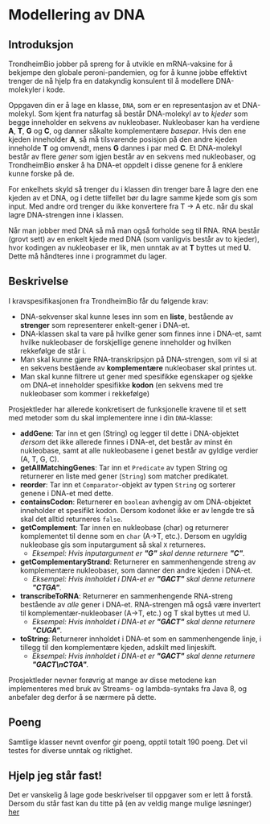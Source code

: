 # Modellering av DNA

## Introduksjon

TrondheimBio jobber på spreng for å utvikle en mRNA-vaksine for å bekjempe den globale peroni-pandemien, og for å kunne jobbe effektivt trenger de nå hjelp fra en datakyndig konsulent til å modellere DNA-molekyler i kode.

Oppgaven din er å lage en klasse, `DNA`, som er en representasjon av et DNA-molekyl. Som kjent fra naturfag så består DNA-molekyl av to _kjeder_ som begge inneholder en sekvens av nukleobaser. Nukleobaser kan ha verdiene **A**, **T**, **G** og **C**, og danner såkalte komplementære _basepar_. Hvis den ene kjeden inneholder **A**, så må tilsvarende posisjon på den andre kjeden inneholde **T** og omvendt, mens **G** dannes i par med **C**. Et DNA-molekyl består av flere _gener_ som igjen består av en sekvens med nukleobaser, og TrondheimBio ønsker å ha DNA-et oppdelt i disse genene for å enklere kunne forske på de.

For enkelhets skyld så trenger du i klassen din trenger bare å lagre den ene kjeden av et DNA, og i dette tilfellet bør du lagre samme kjede som gis som input. Med andre ord trenger du ikke konvertere fra T -> A etc. når du skal lagre DNA-strengen inne i klassen.

Når man jobber med DNA så må man også forholde seg til RNA. RNA består (grovt sett) av en enkelt kjede med DNA (som vanligvis består av to kjeder), hvor kodingen av nukleobaser er lik, men unntak av at **T** byttes ut med **U**. Dette må håndteres inne i programmet du lager.

## Beskrivelse

I kravspesifikasjonen fra TrondheimBio får du følgende krav:

- DNA-sekvenser skal kunne leses inn som en **liste**, bestående av **strenger** som representerer enkelt-gener i DNA-et.
- DNA-klassen skal ta vare på hvilke gener som finnes inne i DNA-et, samt hvilke nukleobaser de forskjellige genene inneholder og hvilken rekkefølge de står i.
- Man skal kunne gjøre RNA-transkripsjon på DNA-strengen, som vil si at en sekvens bestående av **komplementære** nukleobaser skal printes ut.
- Man skal kunne filtrere ut gener med spesifikke egenskaper og sjekke om DNA-et inneholder spesifikke **kodon** (en sekvens med tre nukleobaser som kommer i rekkefølge)

Prosjektleder har allerede konkretisert de funksjonelle kravene til et sett med metoder som du skal implementere inne i din `DNA`-klasse:

- **addGene**: Tar inn et gen (String) og legger til dette i DNA-objektet _dersom_ det ikke allerede finnes i DNA-et, det består av minst én nukleobase, samt at alle nukleobasene i genet består av gyldige verdier (A, T, G, C).
- **getAllMatchingGenes**: Tar inn et `Predicate` av typen String og returnerer en liste med gener (`String`) som matcher predikatet.
- **reorder**: Tar inn et `Comparator`-objekt av typen `String` og sorterer genene i DNA-et med dette.
- **containsCodon**: Returnerer en `boolean` avhengig av om DNA-objektet inneholder et spesifikt kodon. Dersom kodonet ikke er av lengde tre så skal det alltid returneres `false`.
- **getComplement**: Tar innen en nukleobase (char) og returnerer komplementet til denne som en `char` (A->T, etc.). Dersom en ugyldig nukleobase gis som inputargument så skal `X` returneres.
  - _Eksempel: Hvis inputargument er **"G"** skal denne returnere **"C"**._
- **getComplementaryStrand**: Returnerer en sammenhengende streng av komplementære nukleobaser, som danner den andre kjeden i DNA-et.
  - _Eksempel: Hvis innholdet i DNA-et er **"GACT"** skal denne returnere **"CTGA"**._
- **transcribeToRNA**: Returnerer en sammenhengende RNA-streng bestående av _alle_ gener i DNA-et. RNA-strengen må også være invertert til komplementær-nukleobaser (A->T, etc.) og T skal byttes ut med U.
  - _Eksempel: Hvis innholdet i DNA-et er **"GACT"** skal denne returnere **"CUGA"**._
- **toString**: Returnerer innholdet i DNA-et som en sammenhengende linje, i tillegg til den komplementære kjeden,
  adskilt med linjeskift.
  - _Eksempel: Hvis innholdet i DNA-et er **"GACT"** skal denne returnere **"GACT\nCTGA"**._

Prosjektleder nevner forøvrig at mange av disse metodene kan implementeres med bruk av Streams- og lambda-syntaks fra Java 8, og anbefaler deg derfor å se nærmere på dette.

## Poeng

Samtlige klasser nevnt ovenfor gir poeng, opptil totalt 190 poeng. Det vil testes for diverse unntak og riktighet.

## Hjelp jeg står fast!

Det er vanskelig å lage gode beskrivelser til oppgaver som er lett å forstå. Dersom du står fast kan du titte på (en av veldig mange mulige løsninger) [her](https://github.com/Magssch/java-kodenotter/blob/main/src/main/java/lambdagolf/DNA.java)
